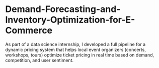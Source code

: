 # Demand-Forecasting-and-Inventory-Optimization-for-E-Commerce
As part of a data science internship, I developed a full pipeline for a dynamic pricing system that helps local event organizers (concerts, workshops, tours) optimize ticket pricing in real time based on demand, competition, and user sentiment.
